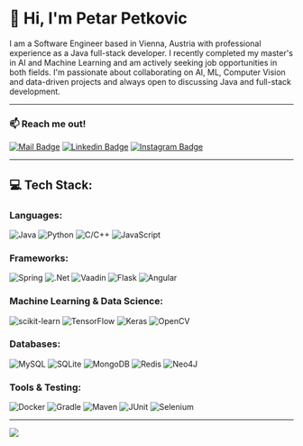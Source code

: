 # 👋 Hi, I'm Petar Petkovic


I am a Software Engineer based in Vienna, Austria with professional experience as a Java full-stack developer.
I recently completed my master's in AI and Machine Learning and am actively seeking job opportunities in both fields.
I'm passionate about collaborating on AI, ML, Computer Vision and data-driven projects and always open to discussing Java and full-stack development.

---

### 📫 Reach me out!

[![Mail Badge](https://img.shields.io/badge/-petkovicpetar999@gmail.com-c0392b?style=flat&labelColor=c0392b&logo=gmail&logoColor=white)](mailto:petkovicpetar999@gmail.com)
[![Linkedin Badge](https://img.shields.io/badge/-Petar_Petkovic-0e76a8?style=flat&labelColor=0e76a8&logo=linkedin&logoColor=white)](https://www.linkedin.com/in/petarpetkovic99/)
[![Instagram Badge](https://img.shields.io/badge/-@petkovicpetar99-e84393?style=flat&labelColor=e84393&logo=instagram&logoColor=white)](https://www.instagram.com/petkovicpetar99/)

---

## 💻 Tech Stack:

### Languages:
![Java](https://img.shields.io/badge/Java-%23ED8B00.svg?style=for-the-badge&logo=java&logoColor=white)
![Python](https://img.shields.io/badge/Python-3670A0?style=for-the-badge&logo=python&logoColor=ffdd54)
![C/C++](https://img.shields.io/badge/C++-%2300599C.svg?style=for-the-badge&logo=c%2B%2B&logoColor=white)
![JavaScript](https://img.shields.io/badge/JavaScript-%23F7DF1E.svg?style=for-the-badge&logo=javascript&logoColor=black)

### Frameworks:
![Spring](https://img.shields.io/badge/Spring-%236DB33F.svg?style=for-the-badge&logo=spring&logoColor=white)
![.Net](https://img.shields.io/badge/.NET-5C2D91?style=for-the-badge&logo=dotnet&logoColor=white)
![Vaadin](https://img.shields.io/badge/Vaadin-%2300699C.svg?style=for-the-badge&logo=vaadin&logoColor=white)
![Flask](https://img.shields.io/badge/Flask-%23000.svg?style=for-the-badge&logo=flask&logoColor=white)
![Angular](https://img.shields.io/badge/Angular-%23DD0031.svg?style=for-the-badge&logo=angular&logoColor=white)

### Machine Learning & Data Science:
![scikit-learn](https://img.shields.io/badge/scikit--learn-%23F7931E.svg?style=for-the-badge&logo=scikit-learn&logoColor=white)
![TensorFlow](https://img.shields.io/badge/TensorFlow-%23FF6F00.svg?style=for-the-badge&logo=tensorflow&logoColor=white)
![Keras](https://img.shields.io/badge/Keras-%23D00000.svg?style=for-the-badge&logo=keras&logoColor=white)
![OpenCV](https://img.shields.io/badge/OpenCV-%235C3EE8.svg?style=for-the-badge&logo=opencv&logoColor=white)

### Databases:
![MySQL](https://img.shields.io/badge/MySQL-%2300758F.svg?style=for-the-badge&logo=mysql&logoColor=white)
![SQLite](https://img.shields.io/badge/SQLite-%2307405E.svg?style=for-the-badge&logo=sqlite&logoColor=white)
![MongoDB](https://img.shields.io/badge/MongoDB-%2347A248.svg?style=for-the-badge&logo=mongodb&logoColor=white)
![Redis](https://img.shields.io/badge/Redis-%23DC382D.svg?style=for-the-badge&logo=redis&logoColor=white)
![Neo4J](https://img.shields.io/badge/Neo4J-%23000000.svg?style=for-the-badge&logo=neo4j&logoColor=white)

### Tools & Testing:
![Docker](https://img.shields.io/badge/Docker-%230db7ed.svg?style=for-the-badge&logo=docker&logoColor=white)
![Gradle](https://img.shields.io/badge/Gradle-%2302303A.svg?style=for-the-badge&logo=gradle&logoColor=white)
![Maven](https://img.shields.io/badge/Maven-%23C71A36.svg?style=for-the-badge&logo=apache-maven&logoColor=white)
![JUnit](https://img.shields.io/badge/JUnit-%23C21325.svg?style=for-the-badge&logo=junit5&logoColor=white)
![Selenium](https://img.shields.io/badge/Selenium-%2343B02A.svg?style=for-the-badge&logo=selenium&logoColor=white)


---

![](https://komarev.com/ghpvc/?username=ratep99&color=blue)

